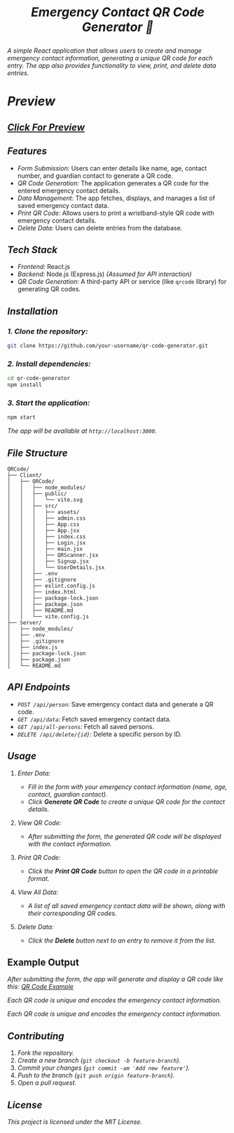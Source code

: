 # <p align= "center"> *Emergency Contact QR Code Generator 🚨* </p>

*A simple React application that allows users to create and manage emergency contact information, generating a unique QR code for each entry. The app also provides functionality to view, print, and delete data entries.*

# *Preview*
## *[Click For Preview](https://qrfind.onrender.com)*

## *Features*

- *Form Submission:* Users can enter details like name, age, contact number, and guardian contact to generate a QR code.
- *QR Code Generation:* The application generates a QR code for the entered emergency contact details.
- *Data Management:* The app fetches, displays, and manages a list of saved emergency contact data.
- *Print QR Code:* Allows users to print a wristband-style QR code with emergency contact details.
- *Delete Data:* Users can delete entries from the database.

## *Tech Stack*

- *Frontend:* React.js
- *Backend:* Node.js (Express.js) *(Assumed for API interaction)*
- *QR Code Generation:* A third-party API or service (like `qrcode` library) for generating QR codes.

## *Installation*

### *1. Clone the repository:*

```bash
git clone https://github.com/your-username/qr-code-generator.git
```

### *2. Install dependencies:*

```bash
cd qr-code-generator
npm install
```

### *3. Start the application:*

```bash
npm start
```

*The app will be available at `http://localhost:3000`.*

## *File Structure*

```
QRCode/
├── Client/
│   ├── QRCode/
│   │   ├── node_modules/
│   │   ├── public/
│   │   │   └── vite.svg
│   │   ├── src/
│   │   │   ├── assets/
│   │   │   ├── admin.css
│   │   │   ├── App.css
│   │   │   ├── App.jsx
│   │   │   ├── index.css
│   │   │   ├── Login.jsx
│   │   │   ├── main.jsx
│   │   │   ├── QRScanner.jsx
│   │   │   ├── Signup.jsx
│   │   │   └── UserDetails.jsx
│   │   ├── .env
│   │   ├── .gitignore
│   │   ├── eslint.config.js
│   │   ├── index.html
│   │   ├── package-lock.json
│   │   ├── package.json
│   │   ├── README.md
│   │   └── vite.config.js
├── Server/
│   ├── node_modules/
│   ├── .env
│   ├── .gitignore
│   ├── index.js
│   ├── package-lock.json
│   ├── package.json
│   └── README.md

```

## *API Endpoints*

- *`POST /api/person`:* Save emergency contact data and generate a QR code.
- *`GET /api/data`:* Fetch saved emergency contact data.
- *`GET /api/all-persons`:* Fetch all saved persons.
- *`DELETE /api/delete/{id}`:* Delete a specific person by ID.

## *Usage*

1. *Enter Data:*
   - *Fill in the form with your emergency contact information (name, age, contact, guardian contact).*
   - *Click **Generate QR Code** to create a unique QR code for the contact details.*

2. *View QR Code:*
   - *After submitting the form, the generated QR code will be displayed with the contact information.*

3. *Print QR Code:*
   - *Click the **Print QR Code** button to open the QR code in a printable format.*

4. *View All Data:*
   - *A list of all saved emergency contact data will be shown, along with their corresponding QR codes.*

5. *Delete Data:*
   - *Click the **Delete** button next to an entry to remove it from the list.*

## Example Output

*After submitting the form, the app will generate and display a QR code like this:*
*[QR Code Example](https://upload.wikimedia.org/wikipedia/commons/thumb/d/d0/QR_code_for_mobile_English_Wikipedia.svg/1200px-QR_code_for_mobile_English_Wikipedia.svg.png)*

*Each QR code is unique and encodes the emergency contact information.*

*Each QR code is unique and encodes the emergency contact information.*

## *Contributing*

1. *Fork the repository.*
2. *Create a new branch (`git checkout -b feature-branch`).*
3. *Commit your changes (`git commit -am 'Add new feature'`).*
4. *Push to the branch (`git push origin feature-branch`).*
5. *Open a pull request.*

## *License*

*This project is licensed under the MIT License.*

